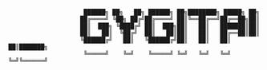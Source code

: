                          ██████╗ ██╗   ██╗ ██████╗ ██╗████████╗ █████╗ ██╗     
                        ██╔════╝ ╚██╗ ██╔╝██╔════╝ ██║╚══██╔══╝██╔══██╗██║     
                        ██║  ███╗ ╚████╔╝ ██║  ███╗██║   ██║   ███████║██║     
                        ██║   ██║  ╚██╔╝  ██║   ██║██║   ██║   ██╔══██║██║     
                        ╚██████╔╝   ██║   ╚██████╔╝██║   ██║   ██║  ██║███████╗
                         ╚═════╝    ╚═╝    ╚═════╝ ╚═╝   ╚═╝   ╚═╝  ╚═╝╚══════╝
                                                       
